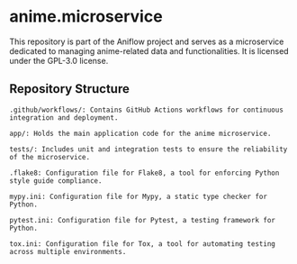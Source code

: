 # anime.microservice

This repository is part of the Aniflow project and serves as a microservice dedicated to managing anime-related data and functionalities. It is licensed under the GPL-3.0 license.

## Repository Structure

    .github/workflows/: Contains GitHub Actions workflows for continuous integration and deployment.​

    app/: Holds the main application code for the anime microservice.​

    tests/: Includes unit and integration tests to ensure the reliability of the microservice.​

    .flake8: Configuration file for Flake8, a tool for enforcing Python style guide compliance.​

    mypy.ini: Configuration file for Mypy, a static type checker for Python.​

    pytest.ini: Configuration file for Pytest, a testing framework for Python.

    tox.ini: Configuration file for Tox, a tool for automating testing across multiple environments.